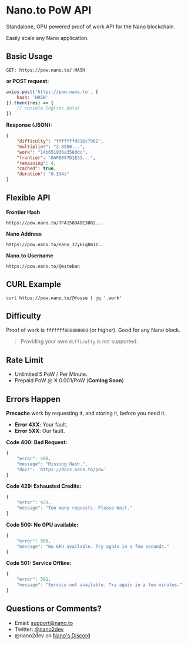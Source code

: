 # Nano.to PoW API

Standalone, GPU powered proof of work API for the Nano blockchain.

Easily scale any Nano application.

## Basic Usage

```text
GET: https://pow.nano.to/:HASH
```
**or POST request:**
```javascript
axios.post('https://pow.nano.to', { 
    hash: 'HASH'
}).then((res) => {
    // console.log(res.data)
})
```
**Response (JSON):**
```json
{
    "difficulty": "fffffffd316c7962",
    "multiplier": "2.8500...",
    "work": "14b651936a358ddc",
    "frontier": "8AF8007D1E31...",
    "remaining": 4,
    "cached": true,
    "duration": "0.334s"
}
```

## Flexible API

**Frontier Hash**

```text
https://pow.nano.to/7FA158DADE3082...
```

**Nano Address**

```text
https://pow.nano.to/nano_37y6iq8m1z..
```

**Nano.to Username**

```text
https://pow.nano.to/@esteban
```

## CURL Example

```
curl https://pow.nano.to/@fosse | jq '.work'
```

## Difficulty

Proof of work is  ```fffffff800000000``` (or higher). Good for any Nano block.

> Providing your own ```difficulty``` is not supported. 

## Rate Limit

- Unlimited 5 PoW / Per Minute.
- Prepaid PoW @ Ӿ 0.001/PoW (**Coming Soon**)

## Errors Happen

**Precache** work by requesting it, and storing it, before you need it.

- **Error 4XX**: Your fault.
- **Error 5XX**: Our fault.

**Code 400: Bad Request:**

```js
{ 
    "error": 400,  
    "message": "Missing Hash.",
    "docs": 'https://docs.nano.to/pow'
}
```

**Code 429: Exhausted Credits:**

```js
{
    "error": 429,
    "message": "Too many requests. Please Wait."
}
```

**Code 500: No GPU available:**

```js
{
    "error": 500, 
    "message": "No GPU available. Try again in a few seconds."
}
```

**Code 501: Service Offline:**

```js
{
    "error": 501, 
    "message": "Service not available. Try again in a few minutes."
}
```

## Questions or Comments? 

- Email: support@nano.to
- Twitter: [@nano2dev](https://twitter.com/nano2dev)
- @nano2dev on [Nano's Discord](https://discord.com/invite/RNAE2R9) 
